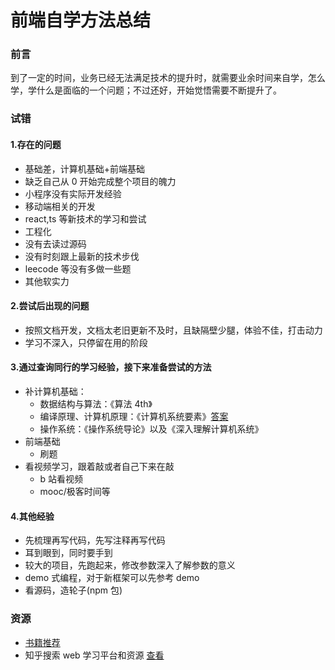 # 前端自学方法总结

### 前言

到了一定的时间，业务已经无法满足技术的提升时，就需要业余时间来自学，怎么学，学什么是面临的一个问题；不过还好，开始觉悟需要不断提升了。

### 试错

#### 1.存在的问题

- 基础差，计算机基础+前端基础
- 缺乏自己从 0 开始完成整个项目的魄力
- 小程序没有实际开发经验
- 移动端相关的开发
- react,ts 等新技术的学习和尝试
- 工程化
- 没有去读过源码
- 没有时刻跟上最新的技术步伐
- leecode 等没有多做一些题
- 其他软实力

#### 2.尝试后出现的问题

- 按照文档开发，文档太老旧更新不及时，且缺隔壁少腿，体验不佳，打击动力
- 学习不深入，只停留在用的阶段

#### 3.通过查询同行的学习经验，接下来准备尝试的方法

- 补计算机基础：
  - 数据结构与算法：《算法 4th》
  - 编译原理、计算机原理：《计算机系统要素》[答案](https://github.com/woai3c/nand2tetris)
  - 操作系统：《操作系统导论》以及《深入理解计算机系统》
- 前端基础
  - 刷题
- 看视频学习，跟着敲或者自己下来在敲
  - b 站看视频
  - mooc/极客时间等

#### 4.其他经验

- 先梳理再写代码，先写注释再写代码
- 耳到眼到，同时要手到
- 较大的项目，先跑起来，修改参数深入了解参数的意义
- demo 式编程，对于新框架可以先参考 demo
- 看源码，造轮子(npm 包)

### 资源

- [书籍推荐](https://github.com/woai3c/recommended-books)
- 知乎搜索 web 学习平台和资源 [查看](https://www.zhihu.com/question/308465409/answer/754968845)
